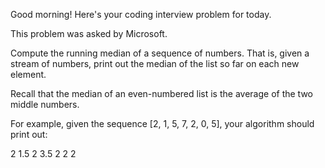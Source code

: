 Good morning! Here's your coding interview problem for today.This problem was asked by Microsoft.Compute the running median of a sequence of numbers. That is, given a stream ofnumbers, print out the median of the list so far on each new element.Recall that the median of an even-numbered list is the average of the two middlenumbers.For example, given the sequence [2, 1, 5, 7, 2, 0, 5], your algorithm shouldprint out:21.523.5222